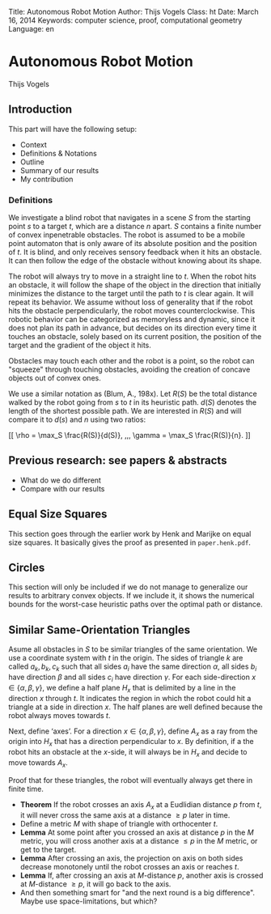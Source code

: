 Title:    Autonomous Robot Motion
Author:   Thijs Vogels
Class:    ht
Date:     March 16, 2014
Keywords: computer science, proof, computational geometry
Language: en

# Autonomous Robot Motion
<div class="subtitle">Thijs Vogels</div>


## Introduction

This part will have the following setup:

* Context
* Definitions & Notations
* Outline
* Summary of our results
* My contribution

### Definitions

We investigate a blind robot that navigates in a scene $S$ from the starting point $s$ to a target $t$, which are a distance $n$ apart. $S$ contains a finite number of convex inpenetrable obstacles. The robot is assumed to be a mobile point automaton that is only aware of its absolute position and the position of $t$. It is blind, and only receives sensory feedback when it hits an obstacle. It can then follow the edge of the obstacle without knowing about its shape.

The robot will always try to move in a straight line to $t$. When the robot hits an obstacle, it will follow the shape of the object in the direction that initially minimizes the distance to the target until the path to $t$ is clear again. It will repeat its behavior. We assume without loss of generality that if the robot hits the obstacle perpendicularly, the robot moves counterclockwise. This robotic behavior can be categorized as memoryless and dynamic, since it does not plan its path in advance, but decides on its direction every time it touches an obstacle, solely based on its current position, the position of the target and the gradient of the object it hits.

Obstacles may touch each other and the robot is a point, so the robot can "squeeze" through touching obstacles, avoiding the creation of concave objects out of convex ones.

We use a similar notation as (Blum, A., 198x). Let $R(S)$ be the total distance walked by the robot going from $s$ to $t$ in its heuristic path. $d(S)$ denotes the length of the shortest possible path. We are interested in $R(S)$ and will compare it to $d(s)$ and $n$ using two ratios:

[[ \rho = \max_S \frac{R(S)}{d(S)}, \,\,\, \gamma = \max_S \frac{R(S)}{n}. ]]



## Previous research: see papers & abstracts

* What do we do different
* Compare with our results


## Equal Size Squares

This section goes through the earlier work by Henk and Marijke on equal size squares. It basically gives the proof as presented in <code>paper.henk.pdf</code>.


## Circles

This section will only be included if we do not manage to generalize our results to arbitrary convex objects. If we include it, it shows the numerical bounds for the worst-case heuristic paths over the optimal path or distance.


## Similar Same-Orientation Triangles

Asume all obstacles in $S$ to be similar triangles of the same orientation. We use a coordinate system with $t$ in the origin. The sides of triangle $k$ are called $a_k, b_k, c_k$ such that all sides $a_i$ have the same direction $\alpha$, all sides $b_i$ have direction $\beta$ and all sides $c_i$ have direction $\gamma$. For each side-direction $x\in \left\{\alpha,\beta,\gamma \right\}$, we define a half plane $H_x$ that is delimited by a line in the direction $x$ through $t$. It indicates the region in which the robot could hit a triangle at a side in direction $x$. The half planes are well defined because the robot always moves towards $t$.

Next, define ‘axes’. For a direction $x\in \left\{\alpha,\beta,\gamma \right\}$, define $A_x$ as a ray from the origin into $H_x$ that has a direction perpendicular to $x$. By definition, if a the robot hits an obstacle at the $x$-side, it will always be in $H_x$ and decide to move towards $A_x$.

Proof that for these triangles, the robot will eventually always get there in finite time.

* **Theorem** If the robot crosses an axis $A_x$ at a Eudlidian distance $p$ from $t$, it will never cross the same axis at a distance $\geq p$ later in time.
* Define a metric $M$ with shape of triangle with orthocenter $t$.
* **Lemma** At some point after you crossed an axis at distance $p$ in the $M$ metric, you will cross another axis at a distance $\leq p$ in the $M$ metric, or get to the target.
* **Lemma** After crossing an axis, the projection on axis on both sides decrease monotonely until the robot crosses an axis or reaches $t$. 
* **Lemma** If, after crossing an axis at $M$-distance $p$, another axis is crossed at $M$-distance $\geq p$, it will go back to the axis.
* And then something smart for "and the next round is a big difference". Maybe use space-limitations, but which?
